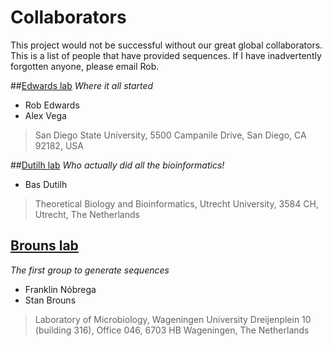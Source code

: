 # Collaborators

This project would not be successful without our great global collaborators. This is a list of people that have provided sequences. If I have inadvertently forgotten anyone, please email Rob.

##[Edwards lab](http://edwards.sdsu.edu/research)
*Where it all started*
  * Rob Edwards
  * Alex Vega


> San Diego State University,
> 5500 Campanile Drive,
> San Diego, CA 92182,
> USA


##[Dutilh lab](http://tbb.bio.uu.nl/dutilh)
*Who actually did all the bioinformatics!*
  * Bas Dutilh

> Theoretical Biology and Bioinformatics,
> Utrecht University,
> 3584 CH,
> Utrecht,
> The Netherlands

## [Brouns lab](http://www.wageningenur.nl/en/Expertise-Services/Chair-groups/Agrotechnology-and-Food-Sciences/Laboratory-of-Microbiology/Research/Themes-Microbe-Bacteriophage-interactions.htm)
*The first group to generate sequences*
  * Franklin Nóbrega
  * Stan Brouns

> Laboratory of Microbiology,
> Wageningen University
> Dreijenplein 10 (building 316), Office 046,
> 6703 HB Wageningen,
> The Netherlands




